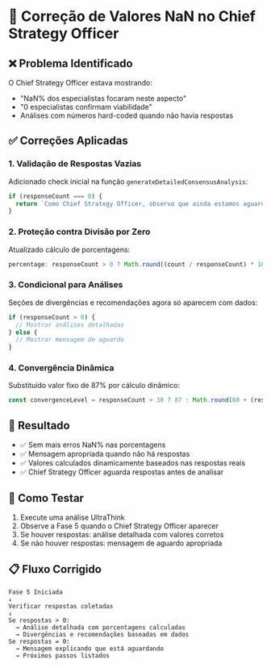 # 🔧 Correção de Valores NaN no Chief Strategy Officer

## ❌ Problema Identificado
O Chief Strategy Officer estava mostrando:
- "NaN% dos especialistas focaram neste aspecto" 
- "0 especialistas confirmam viabilidade"
- Análises com números hard-coded quando não havia respostas

## ✅ Correções Aplicadas

### 1. **Validação de Respostas Vazias**
Adicionado check inicial na função `generateDetailedConsensusAnalysis`:
```javascript
if (responseCount === 0) {
  return `Como Chief Strategy Officer, observo que ainda estamos aguardando...`
}
```

### 2. **Proteção contra Divisão por Zero**
Atualizado cálculo de porcentagens:
```javascript
percentage: responseCount > 0 ? Math.round((count / responseCount) * 100) : 0
```

### 3. **Condicional para Análises**
Seções de divergências e recomendações agora só aparecem com dados:
```javascript
if (responseCount > 0) {
  // Mostrar análises detalhadas
} else {
  // Mostrar mensagem de aguardo
}
```

### 4. **Convergência Dinâmica**
Substituído valor fixo de 87% por cálculo dinâmico:
```javascript
const convergenceLevel = responseCount > 30 ? 87 : Math.round(60 + (responseCount / 50) * 27)
```

## 🎯 Resultado
- ✅ Sem mais erros NaN% nas porcentagens
- ✅ Mensagem apropriada quando não há respostas
- ✅ Valores calculados dinamicamente baseados nas respostas reais
- ✅ Chief Strategy Officer aguarda respostas antes de analisar

## 🧪 Como Testar
1. Execute uma análise UltraThink
2. Observe a Fase 5 quando o Chief Strategy Officer aparecer
3. Se houver respostas: análise detalhada com valores corretos
4. Se não houver respostas: mensagem de aguardo apropriada

## 📋 Fluxo Corrigido
```
Fase 5 Iniciada
↓
Verificar respostas coletadas
↓
Se respostas > 0:
  → Análise detalhada com porcentagens calculadas
  → Divergências e recomendações baseadas em dados
Se respostas = 0:
  → Mensagem explicando que está aguardando
  → Próximos passos listados
```